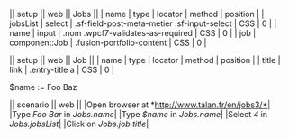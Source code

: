 || setup || web || Jobs ||
| name | type | locator | method | position | 
| jobsList | select | .sf-field-post-meta-metier .sf-input-select | CSS | 0 |
| name | input | .nom .wpcf7-validates-as-required | CSS | 0 |
| job | component:Job | .fusion-portfolio-content | CSS | 0 |

|| setup || web || Job ||
| name | type | locator | method | position | 
| title | link | .entry-title a | CSS | 0 |

$name := Foo Baz

|| scenario || web ||
|Open browser at *http://www.talan.fr/en/jobs3/*|
|Type *Foo Bar* in *Jobs.name*|
|Type *$name* in *Jobs.name*|
|Select *4* in *Jobs.jobsList*|
|Click on *Jobs.job.title*|